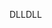 <span data-ttu-id="af625-101">DLL</span><span class="sxs-lookup"><span data-stu-id="af625-101">DLL</span></span>